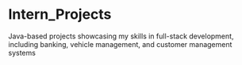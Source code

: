 # Intern_Projects
Java-based projects showcasing my skills in full-stack development, including banking, vehicle management, and customer management systems
